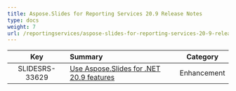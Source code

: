 ```yaml
---
title: Aspose.Slides for Reporting Services 20.9 Release Notes
type: docs
weight: 7
url: /reportingservices/aspose-slides-for-reporting-services-20-9-release-notes/
---
```


|**Key** |**Summary** |**Category** |
| :-: | :- | :-: |
|SLIDESRS-33629|[Use Aspose.Slides for .NET 20.9 features](https://docs.aspose.com/slides/net/aspose-slides-for-net-20-9-release-notes/)|Enhancement|

